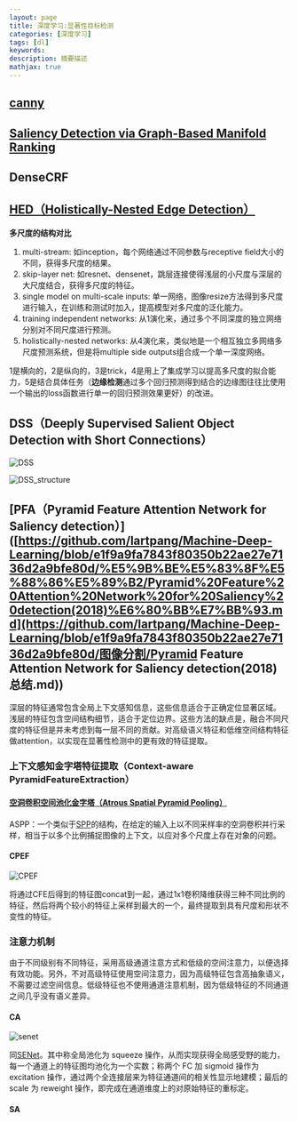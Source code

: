 ```yaml
---
layout: page
title: 深度学习:显著性目标检测
categories: [深度学习]
tags: [dl]
keywords: 
description: 摘要描述
mathjax: true
---
```


## [canny](<https://www.cnblogs.com/techyan1990/p/7291771.html>)



## [Saliency Detection via Graph-Based Manifold Ranking](https://www.cnblogs.com/Peijialun/p/9563492.html)



## DenseCRF



## [HED（Holistically-Nested Edge Detection）](<https://blog.csdn.net/beyondjv610/article/details/80992770>)

**多尺度的结构对比**

1. multi-stream: 如inception，每个网络通过不同参数与receptive field大小的不同，获得多尺度的结果。
2. skip-layer net: 如resnet、densenet，跳层连接使得浅层的小尺度与深层的大尺度结合，获得多尺度的特征。
3. single model on multi-scale inputs: 单一网络，图像resize方法得到多尺度进行输入，在训练和测试时加入，提高模型对多尺度的泛化能力。
4. training independent networks: 从1演化来，通过多个不同深度的独立网络分别对不同尺度进行预测。
5. holistically-nested networks: 从4演化来，类似地是一个相互独立多网络多尺度预测系统，但是将multiple side outputs组合成一个单一深度网络。

1是横向的，2是纵向的，3是trick，4是用上了集成学习以提高多尺度的拟合能力，5是结合具体任务（**边缘检测**通过多个回归预测得到结合的边缘图往往比使用一个输出的loss函数进行单一的回归预测效果更好）的改进。

## DSS（Deeply Supervised Salient Object Detection with Short Connections）
![DSS](https://img.vim-cn.com/47/36f78768a9a4072ebd434b73c419e5b76169a3.jpg)

![DSS_structure](https://img.vim-cn.com/54/32b5438b8345e7a42fdc3b176d0272af850e49.jpg)

## [PFA（Pyramid Feature Attention Network for Saliency detection）]([https://github.com/lartpang/Machine-Deep-Learning/blob/e1f9a9fa7843f80350b22ae27e7136d2a9bfe80d/%E5%9B%BE%E5%83%8F%E5%88%86%E5%89%B2/Pyramid%20Feature%20Attention%20Network%20for%20Saliency%20detection(2018)%E6%80%BB%E7%BB%93.md](https://github.com/lartpang/Machine-Deep-Learning/blob/e1f9a9fa7843f80350b22ae27e7136d2a9bfe80d/图像分割/Pyramid Feature Attention Network for Saliency detection(2018)总结.md))

深层的特征通常包含全局上下文感知信息，这些信息适合于正确定位显著区域。 浅层的特征包含空间结构细节，适合于定位边界。这些方法的缺点是，融合不同尺度的特征但是并未考虑到每一层不同的贡献。对高级语义特征和低维空间结构特征做attention，以实现在显著性检测中的更有效的特征提取。

### 上下文感知金字塔特征提取（Context-aware PyramidFeatureExtraction）

#### [空洞卷积空间池化金字塔（Atrous Spatial Pyramid Pooling）](<https://blog.csdn.net/u011974639/article/details/79138653>)

ASPP：一个类似于[SPP](<https://blog.csdn.net/u011974639/article/details/78053203#sppnet>)的结构，在给定的输入上以不同采样率的空洞卷积并行采样，相当于以多个比例捕捉图像的上下文，以应对多个尺度上存在对象的问题。

#### CPEF

![CPEF](https://img.vim-cn.com/83/8b9a607a5749dbc55f8d46629bac267b872d97.png)

将通过CFE后得到的特征图concat到一起，通过1x1卷积降维获得三种不同比例的特征，然后将两个较小的特征上采样到最大的一个，最终提取到具有尺度和形状不变性的特征。

### 注意力机制

由于不同级别有不同特征，采用高级通道注意方式和低级的空间注意力，以便选择有效功能。另外，不对高级特征使用空间注意力，因为高级特征包含高抽象语义，不需要过滤空间信息。低级特征也不使用通道注意机制，因为低级特征的不同通道之间几乎没有语义差异。

#### CA

![senet](https://img.vim-cn.com/da/f0c8f1c8cb1b5b86472cf2c522ef8f45913078.jpg)

同[SENet](<https://blog.csdn.net/wfei101/article/details/79672944>)。其中称全局池化为 squeeze 操作，从而实现获得全局感受野的能力，每一个通道上的特征图均池化为一个实数；称两个 FC 加 sigmoid 操作为 excitation 操作，通过两个全连接层来为特征通道间的相关性显示地建模；最后的 scale 为 reweight 操作，即完成在通道维度上的对原始特征的重标定。

#### SA

